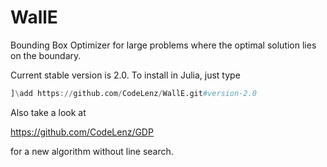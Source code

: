 # WallE
Bounding Box Optimizer for large problems where the optimal solution lies on the boundary.
 
 Current stable version is 2.0. To install in Julia, just type
 
 ```julia
 ]\add https://github.com/CodeLenz/WallE.git#version-2.0 
 ```

 Also take a look at
 
 https://github.com/CodeLenz/GDP
 
 for a new algorithm without line search.
 
